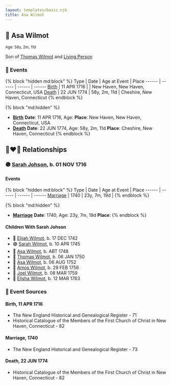 ```yaml
---
layout: templates/basic.njk
title: Asa Wilmot
---
```

## 🔵 Asa Wilmot
<small>Age: 58y, 2m, 11d</small>

Son of [Thomas Wilmot](/people/3/36930663) and [Living Person](/people/1/19292651)

### 📆 Events

{% block "hidden md:block" %}
Type | Date | Age at Event | Place
------ | ------ | ------ | ------
[Birth](#event-event-2) | 11 APR 1716 |  | New Haven, New Haven, Connecticut, USA
[Death](#event-event-3) | 22 JUN 1774 | 58y, 2m, 11d | Cheshire, New Haven, Connecticut
{% endblock %}

{% block "md:hidden" %}
- **[Birth](#event-event-2)**
**Date**: 11 APR 1716, Age:
**Place**: New Haven, New Haven, Connecticut, USA
- **[Death](#event-event-3)**
**Date**: 22 JUN 1774, Age: 58y, 2m, 11d
**Place**: Cheshire, New Haven, Connecticut
{% endblock %}

## 👩‍❤️‍👨 Relationships

### 🟣 [Sarah Johson](/people/4/48968878), b. 01 NOV 1716

#### Events

{% block "hidden md:block" %}
Type | Date | Age at Event | Place
------ | ------ | ------ | ------
[Marriage](#event-family-0-event-0) | 1740 | 23y, 7m, 19d |
{% endblock %}

{% block "md:hidden" %}
- **[Marriage](#event-family-0-event-0)**
**Date**: 1740, Age: 23y, 7m, 19d
**Place**:
{% endblock %}

#### Children With Sarah Johson
* 🔵 [Elijah Wilmot](/people/9/99050066), b. 17 DEC 1742
* 🟣 [Sarah Wilmot](/people/3/33582066), b. 10 APR 1745
* 🔵 [Asa Wilmot](/people/4/47117298), b. ABT 1748
* 🔵 [Thomas Wilmot](/people/4/47695656), b. 06 JAN 1750
* 🔵 [Asa Wilmot](/people/9/91393496), b. 06 AUG 1752
* 🔵 [Amos Wilmot](/people/3/34677049), b. 29 FEB 1756
* 🔵 [Joel Wilmot](/people/1/17310990), b. 08 MAR 1759
* 🔵 [Elisha Wilmot](/people/2/21177328), b. 12 MAR 1763
### 📰 Event Sources

#### <a id="event-event-2"></a> Birth, 11 APR 1716
* The New England Historical and Genealogical Register  - 71
* Historical Catalogue of the Members of the First Church of Christ in New Haven, Connecticut  - 82

#### <a id="event-family-0-event-0"></a> Marriage, 1740
* The New England Historical and Genealogical Register  - 73
#### <a id="event-event-3"></a> Death, 22 JUN 1774
* Historical Catalogue of the Members of the First Church of Christ in New Haven, Connecticut  - 82
